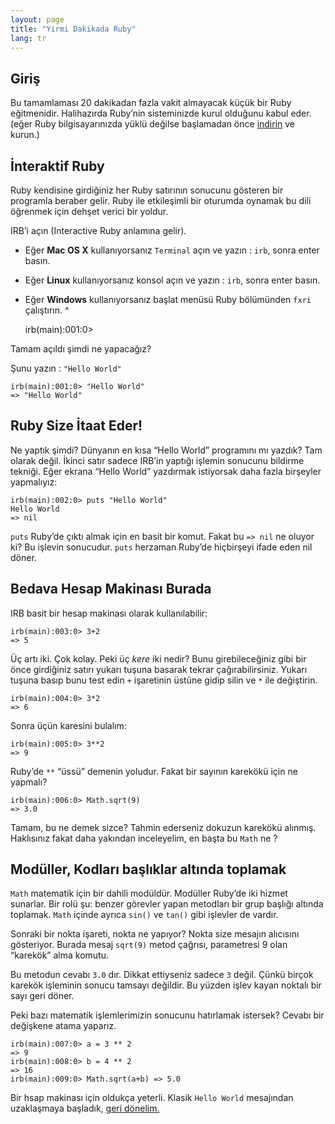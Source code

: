 ```yaml
---
layout: page
title: "Yirmi Dakikada Ruby"
lang: tr
---
```


## Giriş

Bu tamamlaması 20 dakikadan fazla vakit almayacak küçük bir Ruby
eğitmenidir. Halihazırda Ruby’nin sisteminizde kurul olduğunu kabul
eder. (eğer Ruby bilgisayarınızda yüklü değilse başlamadan önce
[indirin](/tr/downloads/) ve kurun.)

## İnteraktif Ruby

Ruby kendisine girdiğiniz her Ruby satırının sonucunu gösteren bir
programla beraber gelir. Ruby ile etkileşimli bir oturumda oynamak bu
dili öğrenmek için dehşet verici bir yoldur.

IRB’i açın (Interactive Ruby anlamına gelir).

* Eğer **Mac OS X** kullanıyorsanız `Terminal` açın ve yazın : `irb`,
  sonra enter basın.
* Eğer **Linux** kullanıyorsanız konsol açın ve yazın : `irb`, sonra
  enter basın.
* Eğer **Windows** kullanıyorsanız başlat menüsü Ruby bölümünden `fxri`
  çalıştırın.
^

    irb(main):001:0>

Tamam açıldı şimdi ne yapacağız?

Şunu yazın : `"Hello World"`

    irb(main):001:0> "Hello World"
    => "Hello World"

## Ruby Size İtaat Eder!

Ne yaptık şimdi? Dünyanın en kısa “Hello World” programını mı yazdık?
Tam olarak değil. İkinci satır sadece IRB’in yaptığı işlemin sonucunu
bildirme tekniği. Eğer ekrana “Hello World” yazdırmak istiyorsak daha
fazla birşeyler yapmalıyız:

    irb(main):002:0> puts "Hello World"
    Hello World
    => nil

`puts` Ruby’de çıktı almak için en basit bir komut. Fakat bu `=> nil` ne
oluyor ki? Bu işlevin sonucudur. `puts` herzaman Ruby’de hiçbirşeyi
ifade eden nil döner.

## Bedava Hesap Makinası Burada

IRB basit bir hesap makinası olarak kullanılabilir:

    irb(main):003:0> 3+2
    => 5

Üç artı iki. Çok kolay. Peki üç *kere* iki nedir? Bunu girebileceğiniz
gibi bir önce girdiğiniz satırı yukarı tuşuna basarak tekrar
çağırabilirsiniz. Yukarı tuşuna basıp bunu test edin `+` işaretinin
üstüne gidip silin ve `*` ile değiştirin.

    irb(main):004:0> 3*2
    => 6

Sonra üçün karesini bulalım:

    irb(main):005:0> 3**2
    => 9

Ruby’de `**` “üssü” demenin yoludur. Fakat bir sayının karekökü için ne
yapmalı?

    irb(main):006:0> Math.sqrt(9)
    => 3.0

Tamam, bu ne demek sizce? Tahmin ederseniz dokuzun karekökü alınmış.
Haklısınız fakat daha yakından inceleyelim, en başta bu `Math` ne ?

## Modüller, Kodları başlıklar altında toplamak

`Math` matematik için bir dahili modüldür. Modüller Ruby’de iki hizmet
sunarlar. Bir rolü şu: benzer görevler yapan metodları bir grup başlığı
altında toplamak. `Math` içinde ayrıca `sin()` ve `tan()` gibi işlevler
de vardır.

Sonraki bir nokta işareti, nokta ne yapıyor? Nokta size mesajın
alıcısını gösteriyor. Burada mesaj `sqrt(9)` metod çağrısı, parametresi
9 olan “karekök” alma komutu.

Bu metodun cevabı `3.0` dır. Dikkat ettiyseniz sadece `3` değil. Çünkü
birçok karekök işleminin sonucu tamsayı değildir. Bu yüzden işlev kayan
noktalı bir sayı geri döner.

Peki bazı matematik işlemlerimizin sonucunu hatırlamak istersek? Cevabı
bir değişkene atama yaparız.

    irb(main):007:0> a = 3 ** 2
    => 9
    irb(main):008:0> b = 4 ** 2
    => 16
    irb(main):009:0> Math.sqrt(a+b) => 5.0

Bir hsap makinası için oldukça yeterli. Klasik `Hello World` mesajından
uzaklaşmaya başladık, [geri dönelim.](2/)

